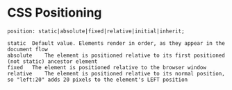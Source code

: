 CSS Positioning
===============


`position: static|absolute|fixed|relative|initial|inherit;`

    static 	Default value. Elements render in order, as they appear in the document flow
    absolute 	The element is positioned relative to its first positioned (not static) ancestor element
    fixed 	The element is positioned relative to the browser window
    relative 	The element is positioned relative to its normal position, so "left:20" adds 20 pixels to the element's LEFT position
